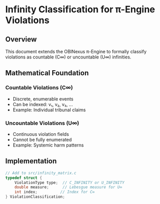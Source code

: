 # Infinity Classification for π-Engine Violations

## Overview
This document extends the OBINexus π-Engine to formally classify violations as countable (C∞) or uncountable (U∞) infinities.

## Mathematical Foundation

### Countable Violations (C∞)
- Discrete, enumerable events
- Can be indexed: v₁, v₂, v₃, ...
- Example: Individual tribunal claims

### Uncountable Violations (U∞)  
- Continuous violation fields
- Cannot be fully enumerated
- Example: Systemic harm patterns

## Implementation
```c
// Add to src/infinity_matrix.c
typedef struct {
    ViolationType type;  // C_INFINITY or U_INFINITY
    double measure;      // Lebesgue measure for U∞
    int index;          // Index for C∞
} ViolationClassification;
